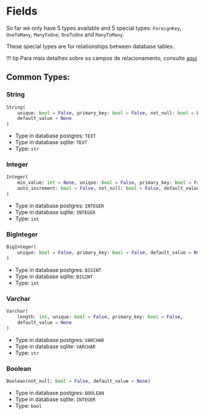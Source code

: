 # Fields

So far we only have 5 types available and 5 special types: `ForeignKey`, 
`OneToMany`, `ManyToOne`, `OneToOne` and `ManyToMany`.

These special types are for relationships between database tables.

!!! tip
    Para mais detalhes sobre os campos de relacionamento, consulte [aqui](./relationships.md)

## Common Types:

### String

``` python
String(
    unique: bool = False, primary_key: bool = False, not_null: bool = False,
    default_value = None
)
```

- Type in database postgres: `TEXT`
- Type in database sqlite: `TEXT`
- Type: `str`

### Integer

``` python
Integer(
    min_value: int = None, unique: bool = False, primary_key: bool = False,
    auto_increment: bool = False, not_null: bool = False, default_value = None
)
```

- Type in database postgres: `INTEGER`
- Type in database sqlite: `INTEGER`
- Type: `int`

### BigInteger

``` python
BigInteger(
    unique: bool = False, primary_key: bool = False, default_value = None
)
```

- Type in database postgres: `BIGINT`
- Type in database sqlite: `BIGINT`
- Type: `int`

### Varchar

``` python
Varchar(
    length: int, unique: bool = False, primary_key: bool = False,
    default_value = None
)
```

- Type in database postgres: `VARCHAR`
- Type in database sqlite: `VARCHAR`
- Type: `str`

### Boolean

``` python
Boolean(not_null: bool = False, default_value = None)
```

- Type in database postgres: `BOOLEAN`
- Type in database sqlite: `INTEGER`
- Type: `bool`
